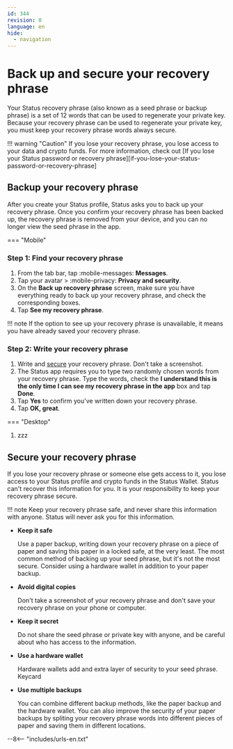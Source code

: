 ```yaml
---
id: 344
revision: 0
language: en
hide:
  - navigation
---
```


# Back up and secure your recovery phrase

Your Status recovery phrase (also known as a seed phrase or backup phrase) is a set of 12 words that can be used to regenerate your private key. Because your recovery phrase can be used to regenerate your private key, you must keep your recovery phrase words always secure.

!!! warning "Caution"
    If you lose your recovery phrase, you lose access to your data and crypto funds. For more information, check out [If you lose your Status password or recovery phrase][if-you-lose-your-status-password-or-recovery-phrase] 

## Backup your recovery phrase

After you create your Status profile, Status asks you to back up your recovery phrase. Once you confirm your recovery phrase has been backed up, the recovery phrase is removed from your device, and you can no longer view the seed phrase in the app.

=== "Mobile"

### Step 1: Find your recovery phrase

  1. From the tab bar, tap :mobile-messages: **Messages**.
  1. Tap your avatar > :mobile-privacy: **Privacy and security**.
  1. On the **Back up recovery phrase** screen, make sure you have everything ready to back up your recovery phrase, and check the corresponding boxes.
  1. Tap **See my recovery phrase**.

!!! note
    If the option to see up your recovery phrase is unavailable, it means you have already saved your recovery phrase.
  
### Step 2: Write your recovery phrase

  1. Write and [secure](#secure-your-recovery-phrase) your recovery phrase. Don't take a screenshot.
  1. The Status app requires you to type two randomly chosen words from your recovery phrase. Type the words, check the **I understand this is the only time I can see my recovery phrase in the app** box and tap **Done**.
  1. Tap **Yes** to confirm you've written down your recovery phrase.
  1. Tap **OK, great**.

=== "Desktop"

  1. zzz



## Secure your recovery phrase

If you lose your recovery phrase or someone else gets access to it, you lose access to your Status profile and crypto funds in the Status Wallet. Status can't recover this information for you. It is your responsibility to keep your recovery phrase secure.

!!! note
    Keep your recovery phrase safe, and never share this information with anyone. Status will never ask you for this information.

- **Keep it safe**

    Use a paper backup, writing down your recovery phrase on a piece of paper and saving this paper in a locked safe, at the very least. The most common method of backing up your seed phrase, but it's not the most secure. Consider using a hardware wallet in addition to your paper backup.

- **Avoid digital copies**

    Don't take a screenshot of your recovery phrase and don't save your recovery phrase on your phone or computer.

- **Keep it secret**

    Do not share the seed phrase or private key with anyone, and be careful about who has access to the information.

- **Use a hardware wallet**

    Hardware wallets add and extra layer of security to your seed phrase. Keycard 

- **Use multiple backups**

    You can combine different backup methods, like the paper backup and the hardware wallet. You can also improve the security of your paper backups by spliting your recovery phrase words into different pieces of paper and saving them in different locations.


--8<-- "includes/urls-en.txt"
